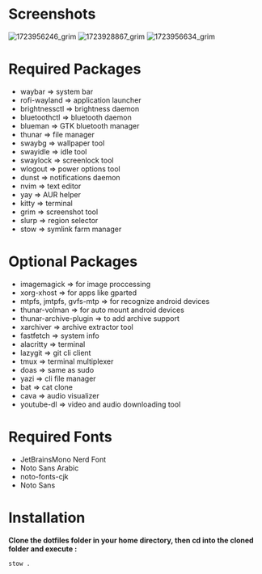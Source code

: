 # Screenshots
![1723956246_grim](https://github.com/user-attachments/assets/b4f247da-7f3e-46b3-b649-d7523f75846b)
![1723928867_grim](https://github.com/user-attachments/assets/802b88b5-3165-457b-83fe-eac3ec5f8bf5)
![1723956634_grim](https://github.com/user-attachments/assets/82c53f46-0c2c-4850-b46b-26390f8e3812)

# Required Packages
- waybar => system bar
- rofi-wayland => application launcher
- brightnessctl => brightness daemon
- bluetoothctl => bluetooth daemon
- blueman => GTK bluetooth manager
- thunar => file manager
- swaybg => wallpaper tool
- swayidle => idle tool
- swaylock => screenlock tool
- wlogout => power options tool
- dunst => notifications daemon
- nvim => text editor
- yay => AUR helper
- kitty => terminal
- grim => screenshot tool
- slurp => region selector
- stow => symlink farm manager

# Optional Packages
- imagemagick => for image proccessing
- xorg-xhost => for apps like gparted
- mtpfs, jmtpfs, gvfs-mtp => for recognize android devices
- thunar-volman => for auto mount android devices
- thunar-archive-plugin => to add archive support
- xarchiver => archive extractor tool
- fastfetch => system info
- alacritty => terminal
- lazygit => git cli client
- tmux => terminal multiplexer
- doas => same as sudo
- yazi => cli file manager
- bat => cat clone
- cava => audio visualizer
- youtube-dl => video and audio downloading tool

# Required Fonts
- JetBrainsMono Nerd Font
- Noto Sans Arabic
- noto-fonts-cjk
- Noto Sans

# Installation
**Clone the dotfiles folder in your home directory, then cd into the cloned folder and execute :**
```bash
stow .
```
